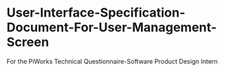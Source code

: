 # User-Interface-Specification-Document-For-User-Management-Screen
For the PiWorks Technical Questionnaire-Software Product Design Intern
